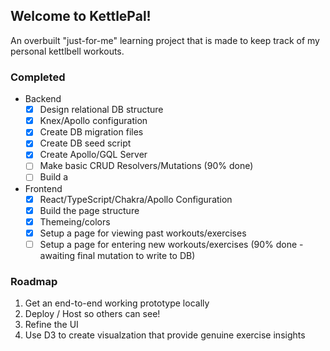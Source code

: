 ## Welcome to KettlePal!

An overbuilt "just-for-me" learning project that is made to keep track of my personal kettlbell workouts.

### Completed

- Backend
  - [x] Design relational DB structure
  - [x] Knex/Apollo configuration
  - [x] Create DB migration files
  - [x] Create DB seed script
  - [x] Create Apollo/GQL Server
  - [ ] Make basic CRUD Resolvers/Mutations (90% done)
  - [ ] Build a
- Frontend
  - [x] React/TypeScript/Chakra/Apollo Configuration
  - [x] Build the page structure
  - [x] Themeing/colors
  - [x] Setup a page for viewing past workouts/exercises
  - [ ] Setup a page for entering new workouts/exercises (90% done - awaiting final mutation to write to DB)

### Roadmap

1. Get an end-to-end working prototype locally
2. Deploy / Host so others can see!
3. Refine the UI
4. Use D3 to create visualzation that provide genuine exercise insights
